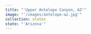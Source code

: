 ```yaml
---
title: "'Upper Antelope Canyon, AZ'"
image: "'/images/antelope-az.jpg'"
collection: states
state: "'Arizona'"
---
```

